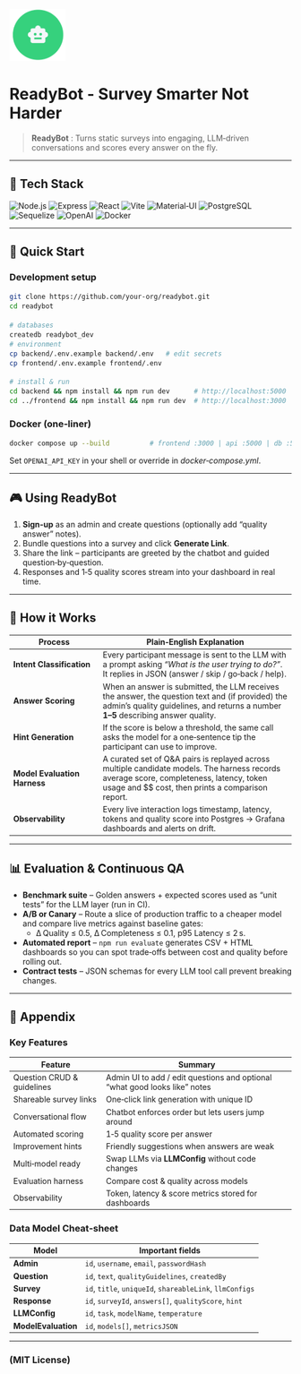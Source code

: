 <div style="width:20%; height:20%">

![ReadyBot Logo](images/logo.png)

</div>

# ReadyBot - Survey Smarter Not Harder

> **ReadyBot** : Turns static surveys into engaging, LLM‑driven conversations and scores every answer on the fly.

---

## 🔧 Tech Stack

<p>
  <img alt="Node.js" src="https://img.shields.io/badge/Node.js-339933?logo=node.js&logoColor=white">
  <img alt="Express" src="https://img.shields.io/badge/Express-000000?logo=express&logoColor=white">
  <img alt="React" src="https://img.shields.io/badge/React-61DAFB?logo=react&logoColor=white">
  <img alt="Vite" src="https://img.shields.io/badge/Vite-646CFF?logo=vite&logoColor=white">
  <img alt="Material‑UI" src="https://img.shields.io/badge/MUI-007FFF?logo=mui&logoColor=white">
  <img alt="PostgreSQL" src="https://img.shields.io/badge/PostgreSQL-4169E1?logo=postgresql&logoColor=white">
  <img alt="Sequelize" src="https://img.shields.io/badge/Sequelize-52B0E7?logo=sequelize&logoColor=white">
  <img alt="OpenAI" src="https://img.shields.io/badge/OpenAI-412991?logo=openai&logoColor=white">
  <img alt="Docker" src="https://img.shields.io/badge/Docker-2496ED?logo=docker&logoColor=white">
</p>

---

## 🚀 Quick Start

### Development setup

```bash
git clone https://github.com/your‑org/readybot.git
cd readybot

# databases
createdb readybot_dev
# environment
cp backend/.env.example backend/.env   # edit secrets
cp frontend/.env.example frontend/.env

# install & run
cd backend && npm install && npm run dev      # http://localhost:5000
cd ../frontend && npm install && npm run dev  # http://localhost:3000
```

### Docker (one‑liner)

```bash
docker compose up --build          # frontend :3000 | api :5000 | db :5432
```

Set `OPENAI_API_KEY` in your shell or override in *docker‑compose.yml*.

---

## 🎮 Using ReadyBot

1. **Sign‑up** as an admin and create questions (optionally add “quality answer” notes).  
2. Bundle questions into a survey and click **Generate Link**.  
3. Share the link – participants are greeted by the chatbot and guided question‑by‑question.  
4. Responses and 1‑5 quality scores stream into your dashboard in real time.

---

## 🤖 How it Works

| Process | Plain‑English Explanation |
|---------|---------------------------|
| **Intent Classification** | Every participant message is sent to the LLM with a prompt asking *“What is the user trying to do?”*. It replies in JSON (answer / skip / go‑back / help). |
| **Answer Scoring** | When an answer is submitted, the LLM receives the answer, the question text and (if provided) the admin’s quality guidelines, and returns a number **1–5** describing answer quality. |
| **Hint Generation** | If the score is below a threshold, the same call asks the model for a one‑sentence tip the participant can use to improve. |
| **Model Evaluation Harness** | A curated set of Q&A pairs is replayed across multiple candidate models. The harness records average score, completeness, latency, token usage and $$ cost, then prints a comparison report. |
| **Observability** | Every live interaction logs timestamp, latency, tokens and quality score into Postgres → Grafana dashboards and alerts on drift. |

---

## 📊 Evaluation & Continuous QA

* **Benchmark suite** – Golden answers + expected scores used as “unit tests” for the LLM layer (run in CI).  
* **A/B or Canary** – Route a slice of production traffic to a cheaper model and compare live metrics against baseline gates:  
  * Δ Quality ≤ 0.5, Δ Completeness ≤ 0.1, p95 Latency ≤ 2 s.  
* **Automated report** – `npm run evaluate` generates CSV + HTML dashboards so you can spot trade‑offs between cost and quality before rolling out.  
* **Contract tests** – JSON schemas for every LLM tool call prevent breaking changes.  

---

## 📑 Appendix

### Key Features

| Feature | Summary |
|---------|---------|
| Question CRUD & guidelines | Admin UI to add / edit questions and optional “what good looks like” notes |
| Shareable survey links | One‑click link generation with unique ID |
| Conversational flow | Chatbot enforces order but lets users jump around |
| Automated scoring | 1‑5 quality score per answer |
| Improvement hints | Friendly suggestions when answers are weak |
| Multi‑model ready | Swap LLMs via **LLMConfig** without code changes |
| Evaluation harness | Compare cost & quality across models |
| Observability | Token, latency & score metrics stored for dashboards |

### Data Model Cheat‑sheet

| Model | Important fields |
|-------|-----------------|
| **Admin** | `id`, `username`, `email`, `passwordHash` |
| **Question** | `id`, `text`, `qualityGuidelines`, `createdBy` |
| **Survey** | `id`, `title`, `uniqueId`, `shareableLink`, `llmConfigs` |
| **Response** | `id`, `surveyId`, `answers[]`, `qualityScore`, `hint` |
| **LLMConfig** | `id`, `task`, `modelName`, `temperature` |
| **ModelEvaluation** | `id`, `models[]`, `metricsJSON` |

---

### (MIT License)
